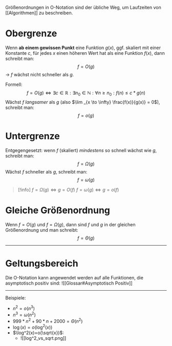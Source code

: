 Größenordnungen in O-Notation sind der übliche Weg, um Laufzeiten von [[Algorithmen]] zu beschreiben.
# Obergrenze
Wenn **ab einem gewissen Punkt** eine Funktion $g(x)$, ggf. skaliert mit einer Konstante $c$, für jedes $x$ einen höheren Wert hat als eine Funktion $f(x)$, dann schreibt man:
$$f=O(g)$$
-> $f$ wächst nicht schneller als $g$.

Formell:
$$f=O(g) \iff \exists c \in \mathbb{R} : \exists n _{0} \in \mathbb{N} : \forall n \ge n_{0} : f(n) \le c * g(n)$$
Wächst $f$ *langsamer* als $g$ (also $\lim _{x \to \infty} \frac{f(x)}{g(x)} = 0$), schreibt man:
$$f=o(g)$$
# Untergrenze
Entgegengesetzt: wenn $f$ (skaliert) *mindestens* so schnell wächst wie $g$, schreibt man:
$$f=\Omega (g)$$
Wächst $f$ schneller als $g$, schreibt man:
$$f=\omega(g)$$
> [!info]
> $f=\Omega (g) \iff g=O(f)$
> $f=\omega (g) \iff g=o(f)$

# Gleiche Größenordnung
Wenn $f=O(g)$ und $f=\Omega (g)$, dann sind $f$ und $g$ in der gleichen Größenordnung und man schreibt:
$$f=\Theta(g)$$

---
# Geltungsbereich
Die O-Notation kann angewendet werden auf alle Funktionen, die asymptotisch positiv sind:
![[Glossar#Asymptotisch Positiv]]

---

Beispiele:
- $n^{2}=o(n^{3})$
- $n^{3}=\omega({n^{2}})$
- $999*n^{2}+90*n+2000=\Theta({n^{2}})$
- $\log(x)=o(\log^2(x))$
- $\log^2(x)=o(\sqrt{x})$:
	- ![[log^2_vs_sqrt.png]]

